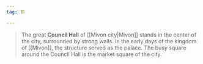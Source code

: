 ```yaml
---
tag: 🏗️

---
```

> The great **Council Hall** of [[Mivon city|Mivon]] stands in the center of the city, surrounded by strong walls. In the early days of the kingdom of [[Mivon]], the structure served as the palace. The busy square around the Council Hall is the market square of the city.







